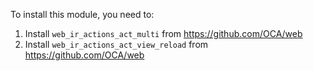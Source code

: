 To install this module, you need to:

1.  Install `web_ir_actions_act_multi` from <https://github.com/OCA/web>
2.  Install `web_ir_actions_act_view_reload` from
    <https://github.com/OCA/web>
